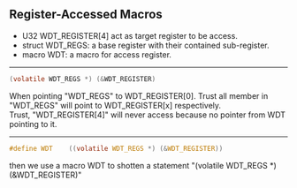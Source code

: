 ## Register-Accessed Macros

- U32 WDT_REGISTER[4] act as target register to be access.
- struct WDT_REGS: a base register with their contained sub-register.
- macro WDT: a macro for access register.

---

```c
(volatile WDT_REGS *) (&WDT_REGISTER)
```
When pointing "WDT_REGS" to WDT_REGISTER[0]. Trust all member in "WDT_REGS" will point to WDT_REGISTER[x] respectively.   
Trust, "WDT_REGISTER[4]" will never access because no pointer from WDT pointing to it.

---
```c
#define WDT    ((volatile WDT_REGS *) (&WDT_REGISTER))
```
then we use a macro WDT to shotten a statement "(volatile WDT_REGS *) (&WDT_REGISTER)"
